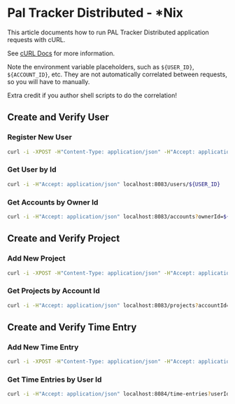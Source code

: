 # Pal Tracker Distributed - *Nix 

This article documents how to run PAL Tracker Distributed application
requests with cURL.

See [cURL Docs](https://curl.haxx.se/) for more information.

Note the environment variable placeholders,
such as `${USER_ID}`, `${ACCOUNT_ID}`, etc.
They are not automatically correlated between requests,
so you will have to manually.

Extra credit if you author shell scripts to do the correlation!

## Create and Verify User

### Register New User

```bash
curl -i -XPOST -H"Content-Type: application/json" -H"Accept: application/json" localhost:8083/registration -d'{"name": "Pete"}'
```

### Get User by Id
```bash
curl -i -H"Accept: application/json" localhost:8083/users/${USER_ID}
```

### Get Accounts by Owner Id

```bash
curl -i -H"Accept: application/json" localhost:8083/accounts?ownerId=${USER_ID}
```

## Create and Verify Project

### Add New Project

```bash
curl -i -XPOST -H"Content-Type: application/json" -H"Accept: application/json" localhost:8083/projects -d'{"name": "Basket Weaving", "accountId": ${ACCOUNT_ID}}'
```

### Get Projects by Account Id

```bash
curl -i -H"Accept: application/json" localhost:8083/projects?accountId=${ACCOUNT_ID}
```

## Create and Verify Time Entry

### Add New Time Entry

```bash
curl -i -XPOST -H"Content-Type: application/json" -H"Accept: application/json" localhost:8084/time-entries/ -d'{"projectId": ${PROJECT_ID}, "userId": ${USER_ID}, "date": "2015-05-17", "hours": 6}'
```

### Get Time Entries by User Id

```bash
curl -i -H"Accept: application/json" localhost:8084/time-entries?userId=${USER_ID}
```
